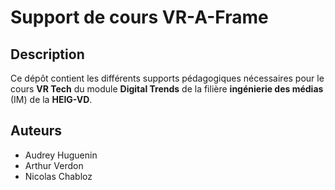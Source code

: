 # Support de cours VR-A-Frame

## Description

Ce dépôt contient les différents supports pédagogiques nécessaires pour le cours **VR Tech** du module **Digital Trends** de la filière **ingénierie des médias** (IM) de la **HEIG-VD**.

## Auteurs

- Audrey Huguenin
- Arthur Verdon
- Nicolas Chabloz
<!--stackedit_data:
eyJoaXN0b3J5IjpbLTk1ODA2MDQ0NiwtOTIwNjc4ODc5LDIwNT
U2NTkyODAsMjQ5NzAwMTZdfQ==
-->